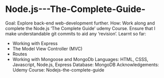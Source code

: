 # Node.js---The-Complete-Guide-
Goal: Explore back-end web-development further.
How: Work along and complete the Node.js ‘The Complete Guide’ udemy Course. Ensure that I make understandable git commits to aid any ‘revision’.
Learnt so far:
-	Working with Express 
-	The Model View Controller (MVC)
-	Routes 
-	Working with Mongoose and MongoDb 
Languages: HTML, CSSS, Javascript, Node.js, Express
Database: MongoDB
Acknowledgements: Udemy Course: Nodejs-the-complete-guide 

